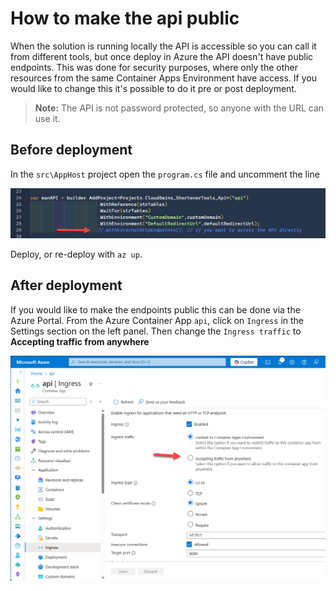 # How to make the api public

When the solution is running locally the API is accessible so you can call it from different tools, but once deploy in Azure the API doesn't have public endpoints. This was done for security purposes, where only the other resources from the same Container Apps Environment have access. If you would like to change this it's possible to do it pre or post deployment.

> **Note:** The API is not password protected, so anyone with the URL can use it.

## Before deployment
In the `src\AppHost` project open the `program.cs` file and uncomment the line 

![Uncomment this line](../images/uncomment-public-endpoints.png)

Deploy, or re-deploy with `az up`.


## After deployment
If you would like to make the endpoints public this can be done via the Azure Portal. From the Azure Container App `api`, click on `Ingress` in the Settings section on the left panel. Then change the `Ingress traffic` to **Accepting traffic from anywhere**

![change the ingress](../images/public-ingress.png)